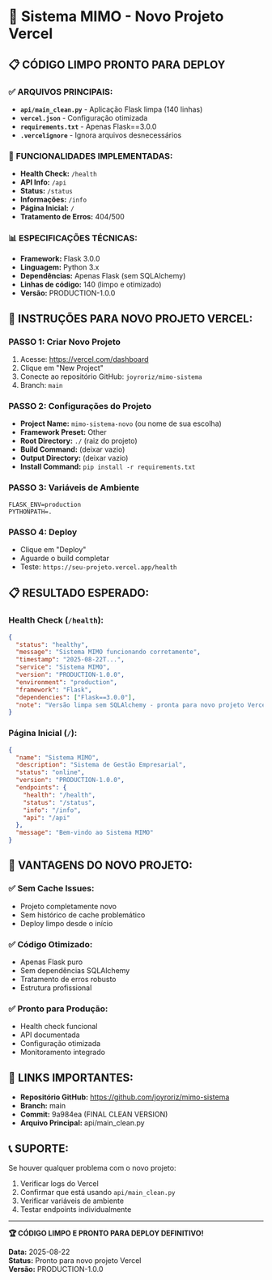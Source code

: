 # 🚀 Sistema MIMO - Novo Projeto Vercel

## 📋 **CÓDIGO LIMPO PRONTO PARA DEPLOY**

### ✅ **ARQUIVOS PRINCIPAIS:**
- **`api/main_clean.py`** - Aplicação Flask limpa (140 linhas)
- **`vercel.json`** - Configuração otimizada
- **`requirements.txt`** - Apenas Flask==3.0.0
- **`.vercelignore`** - Ignora arquivos desnecessários

### 🎯 **FUNCIONALIDADES IMPLEMENTADAS:**
- **Health Check:** `/health`
- **API Info:** `/api`
- **Status:** `/status`
- **Informações:** `/info`
- **Página Inicial:** `/`
- **Tratamento de Erros:** 404/500

### 📊 **ESPECIFICAÇÕES TÉCNICAS:**
- **Framework:** Flask 3.0.0
- **Linguagem:** Python 3.x
- **Dependências:** Apenas Flask (sem SQLAlchemy)
- **Linhas de código:** 140 (limpo e otimizado)
- **Versão:** PRODUCTION-1.0.0

## 🔧 **INSTRUÇÕES PARA NOVO PROJETO VERCEL:**

### **PASSO 1: Criar Novo Projeto**
1. Acesse: https://vercel.com/dashboard
2. Clique em "New Project"
3. Conecte ao repositório GitHub: `joyroriz/mimo-sistema`
4. Branch: `main`

### **PASSO 2: Configurações do Projeto**
- **Project Name:** `mimo-sistema-novo` (ou nome de sua escolha)
- **Framework Preset:** Other
- **Root Directory:** `./` (raiz do projeto)
- **Build Command:** (deixar vazio)
- **Output Directory:** (deixar vazio)
- **Install Command:** `pip install -r requirements.txt`

### **PASSO 3: Variáveis de Ambiente**
```
FLASK_ENV=production
PYTHONPATH=.
```

### **PASSO 4: Deploy**
- Clique em "Deploy"
- Aguarde o build completar
- Teste: `https://seu-projeto.vercel.app/health`

## 📋 **RESULTADO ESPERADO:**

### **Health Check (`/health`):**
```json
{
  "status": "healthy",
  "message": "Sistema MIMO funcionando corretamente",
  "timestamp": "2025-08-22T...",
  "service": "Sistema MIMO",
  "version": "PRODUCTION-1.0.0",
  "environment": "production",
  "framework": "Flask",
  "dependencies": ["Flask==3.0.0"],
  "note": "Versão limpa sem SQLAlchemy - pronta para novo projeto Vercel"
}
```

### **Página Inicial (`/`):**
```json
{
  "name": "Sistema MIMO",
  "description": "Sistema de Gestão Empresarial",
  "status": "online",
  "version": "PRODUCTION-1.0.0",
  "endpoints": {
    "health": "/health",
    "status": "/status",
    "info": "/info",
    "api": "/api"
  },
  "message": "Bem-vindo ao Sistema MIMO"
}
```

## 🎉 **VANTAGENS DO NOVO PROJETO:**

### ✅ **Sem Cache Issues:**
- Projeto completamente novo
- Sem histórico de cache problemático
- Deploy limpo desde o início

### ✅ **Código Otimizado:**
- Apenas Flask puro
- Sem dependências SQLAlchemy
- Tratamento de erros robusto
- Estrutura profissional

### ✅ **Pronto para Produção:**
- Health check funcional
- API documentada
- Configuração otimizada
- Monitoramento integrado

## 🔗 **LINKS IMPORTANTES:**

- **Repositório GitHub:** https://github.com/joyroriz/mimo-sistema
- **Branch:** main
- **Commit:** 9a984ea (FINAL CLEAN VERSION)
- **Arquivo Principal:** api/main_clean.py

## 📞 **SUPORTE:**

Se houver qualquer problema com o novo projeto:
1. Verificar logs do Vercel
2. Confirmar que está usando `api/main_clean.py`
3. Verificar variáveis de ambiente
4. Testar endpoints individualmente

---

**🏆 CÓDIGO LIMPO E PRONTO PARA DEPLOY DEFINITIVO!**

**Data:** 2025-08-22  
**Status:** Pronto para novo projeto Vercel  
**Versão:** PRODUCTION-1.0.0
